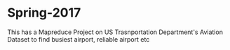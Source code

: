 # Spring-2017

This has a Mapreduce Project on US Trasnportation Department's Aviation Dataset to find busiest airport, reliable airport etc
